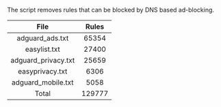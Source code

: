 The script removes rules that can be blocked by DNS based ad-blocking.


| File | Rules |
|:----:|:-----:|
| adguard_ads.txt | 65354 |
| easylist.txt | 27400 |
| adguard_privacy.txt | 25659 |
| easyprivacy.txt | 6306 |
| adguard_mobile.txt | 5058 |
| Total | 129777 |